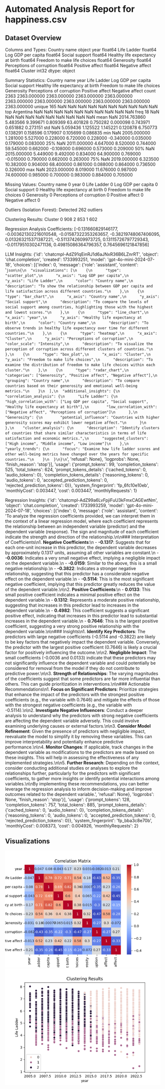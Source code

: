 # Automated Analysis Report for happiness.csv
## Dataset Overview
Columns and Types:
Country name                         object
year                                float64
Life Ladder                         float64
Log GDP per capita                  float64
Social support                      float64
Healthy life expectancy at birth    float64
Freedom to make life choices        float64
Generosity                          float64
Perceptions of corruption           float64
Positive affect                     float64
Negative affect                     float64
Cluster                               int32
dtype: object

Summary Statistics:
       Country name         year  Life Ladder  Log GDP per capita  Social support  Healthy life expectancy at birth  Freedom to make life choices   Generosity  Perceptions of corruption  Positive affect  Negative affect
count          2363  2363.000000  2363.000000         2363.000000     2363.000000                       2363.000000                   2363.000000  2363.000000                2363.000000      2363.000000      2363.000000
unique          165          NaN          NaN                 NaN             NaN                               NaN                           NaN          NaN                        NaN              NaN              NaN
top       Argentina          NaN          NaN                 NaN             NaN                               NaN                           NaN          NaN                        NaN              NaN              NaN
freq             18          NaN          NaN                 NaN             NaN                               NaN                           NaN          NaN                        NaN              NaN              NaN
mean            NaN  2014.763860     5.483566            9.399671        0.809369                         63.401828                      0.750282     0.000098                   0.743971         0.651882         0.273151
std             NaN     5.059436     1.125522            1.145221        0.120878                          6.750773                      0.138291     0.158596                   0.179907         0.105699         0.086835
min             NaN  2005.000000     1.281000            5.527000        0.228000                          6.720000                      0.228000    -0.340000                   0.035000         0.179000         0.083000
25%             NaN  2011.000000     4.647000            8.520000        0.744000                         59.545000                      0.662000    -0.108000                   0.696000         0.573000         0.209000
50%             NaN  2015.000000     5.449000            9.492000        0.834000                         64.900000                      0.769000    -0.015000                   0.790000         0.662000         0.263000
75%             NaN  2019.000000     6.323500           10.382000        0.904000                         68.400000                      0.861000     0.088000                   0.864000         0.736500         0.326000
max             NaN  2023.000000     8.019000           11.676000        0.987000                         74.600000                      0.985000     0.700000                   0.983000         0.884000         0.705000

Missing Values:
Country name                        0
year                                0
Life Ladder                         0
Log GDP per capita                  0
Social support                      0
Healthy life expectancy at birth    0
Freedom to make life choices        0
Generosity                          0
Perceptions of corruption           0
Positive affect                     0
Negative affect                     0

Outliers (Isolation Forest):
Detected 262 outliers

Clustering Results:
Cluster
0    908
2    853
1    602

Regression Analysis Coefficients:
[-0.131660829146177, -0.003621302216010548, -0.01587322353263657, -0.38219748067406095, 0.013263215371387221, -0.5113742609973725, 0.13115726797729343, -0.01179510302471136, 0.49815086364796357, 0.7645696121847856]

LLM Insights:
{'id': 'chatcmpl-AdZ91qEinRJ1d6aJNxR36B6LZnrRT', 'object': 'chat.completion', 'created': 1733993251, 'model': 'gpt-4o-mini-2024-07-18', 'choices': [{'index': 0, 'message': {'role': 'assistant', 'content': '```json\n{\n  "visualizations": [\n    {\n      "type": "scatter_plot",\n      "x_axis": "Log GDP per capita",\n      "y_axis": "Life Ladder",\n      "color": "Country name",\n      "description": "To show the relationship between GDP per capita and life satisfaction across different countries."\n    },\n    {\n      "type": "bar_chart",\n      "x_axis": "Country name",\n      "y_axis": "Social support",\n      "description": "To compare the levels of social support among countries, highlighting those with the highest and lowest scores."\n    },\n    {\n      "type": "line_chart",\n      "x_axis": "year",\n      "y_axis": "Healthy life expectancy at birth",\n      "color": "Country name",\n      "description": "To observe trends in healthy life expectancy over time for different countries."\n    },\n    {\n      "type": "heatmap",\n      "x_axis": "Cluster",\n      "y_axis": "Perceptions of corruption",\n      "color_scale": "Intensity",\n      "description": "To visualize the perception of corruption across different clusters of countries."\n    },\n    {\n      "type": "box_plot",\n      "x_axis": "Cluster",\n      "y_axis": "Freedom to make life choices",\n      "description": "To examine the distribution of freedom to make life choices within each cluster."\n    },\n    {\n      "type": "radar_chart",\n      "categories": ["Generosity", "Positive affect", "Negative affect"],\n      "grouping": "Country name",\n      "description": "To compare countries based on their generosity and emotional well-being metrics."\n    }\n  ],\n  "additional_insights": {\n    "correlation_analysis": {\n      "Life Ladder": {\n        "high_correlation_with": ["Log GDP per capita", "Social support", "Healthy life expectancy at birth"],\n        "low_correlation_with": ["Negative affect", "Perceptions of corruption"]\n      },\n      "Generosity": {\n        "potential_influence": "Countries with higher generosity scores may exhibit lower negative affect."\n      }\n    },\n    "cluster_analysis": {\n      "description": "Identify clusters of countries that share similar characteristics in terms of life satisfaction and economic metrics.",\n      "suggested_clusters": ["High income", "Middle income", "Low income"]\n    },\n    "yearly_trends": {\n      "focus": "Examine how life ladder scores and other well-being metrics have changed over the years for specific countries."\n    }\n  }\n}\n```', 'refusal': None}, 'logprobs': None, 'finish_reason': 'stop'}], 'usage': {'prompt_tokens': 99, 'completion_tokens': 525, 'total_tokens': 624, 'prompt_tokens_details': {'cached_tokens': 0, 'audio_tokens': 0}, 'completion_tokens_details': {'reasoning_tokens': 0, 'audio_tokens': 0, 'accepted_prediction_tokens': 0, 'rejected_prediction_tokens': 0}}, 'system_fingerprint': 'fp_6fc10e10eb', 'monthlyCost': 0.003447, 'cost': 0.003447, 'monthlyRequests': 1}

Regression Insights:
{'id': 'chatcmpl-AdZ99a6LvFpjiFuU3kFmxCAGEwtNm', 'object': 'chat.completion', 'created': 1733993259, 'model': 'gpt-4o-mini-2024-07-18', 'choices': [{'index': 0, 'message': {'role': 'assistant', 'content': 'To analyze the regression coefficients provided, we can interpret them in the context of a linear regression model, where each coefficient represents the relationship between an independent variable (predictor) and the dependent variable (response). The sign and magnitude of each coefficient indicate the strength and direction of the relationship.\n\n### Interpretation of Coefficients\n1. **Negative Coefficients**:\n   - **-0.1317**: Suggests that for each one-unit increase in this predictor, the dependent variable decreases by approximately 0.1317 units, assuming all other variables are constant.\n   - **-0.0036**: Indicates a very small negative effect, implying a negligible impact on the dependent variable.\n   - **-0.0159**: Similar to the above, this is a small negative relationship.\n   - **-0.3822**: Indicates a stronger negative relationship, suggesting that this predictor has a considerable negative effect on the dependent variable.\n   - **-0.5114**: This is the most significant negative coefficient, implying that this predictor greatly reduces the value of the dependent variable.\n\n2. **Positive Coefficients**:\n   - **0.0133**: This small positive coefficient indicates a minimal positive effect on the dependent variable.\n   - **0.1312**: Represents a moderate positive relationship, suggesting that increases in this predictor lead to increases in the dependent variable.\n   - **0.4982**: This coefficient suggests a significant positive effect, indicating that increases in this predictor lead to substantial increases in the dependent variable.\n   - **0.7646**: This is the largest positive coefficient, suggesting a very strong positive relationship with the dependent variable.\n\n### Insights\n1. **Identify Key Predictors**: The predictors with large negative coefficients (-0.5114 and -0.3822) are likely to be key factors that negatively impact the dependent variable. Conversely, the predictor with the largest positive coefficient (0.7646) is likely a crucial factor for positively influencing the outcome.\n\n2. **Negligible Impact**: The small coefficients (-0.0036 and 0.0133) indicate that these predictors may not significantly influence the dependent variable and could potentially be considered for removal from the model if they do not contribute to predictive power.\n\n3. **Strength of Relationships**: The varying magnitudes of the coefficients suggest that some predictors are far more influential than others. This can guide prioritization in interventions.\n\n### Actionable Recommendations\n1. **Focus on Significant Predictors**: Prioritize strategies that enhance the impact of the predictors with the strongest positive coefficients (e.g., the variable with 0.7646) and mitigate the effects of those with the strongest negative coefficients (e.g., the variable with -0.5114).\n\n2. **Investigate Negative Influencers**: Conduct a deeper analysis to understand why the predictors with strong negative coefficients are affecting the dependent variable adversely. This could involve examining underlying causes or external factors.\n\n3. **Consider Model Refinement**: Given the presence of predictors with negligible impact, reevaluate the model to simplify it by removing these variables. This can improve interpretability and potentially enhance predictive performance.\n\n4. **Monitor Changes**: If applicable, track changes in the dependent variable as modifications to the predictors are made based on these insights. This will help in assessing the effectiveness of any implemented strategies.\n\n5. **Further Research**: Depending on the context, consider conducting additional studies or analyses to explore the relationships further, particularly for the predictors with significant coefficients, to gather more insights or identify potential interactions among variables.\n\nBy implementing these recommendations, you can better leverage the regression analysis to inform decision-making and improve outcomes related to the dependent variable.', 'refusal': None}, 'logprobs': None, 'finish_reason': 'stop'}], 'usage': {'prompt_tokens': 128, 'completion_tokens': 757, 'total_tokens': 885, 'prompt_tokens_details': {'cached_tokens': 0, 'audio_tokens': 0}, 'completion_tokens_details': {'reasoning_tokens': 0, 'audio_tokens': 0, 'accepted_prediction_tokens': 0, 'rejected_prediction_tokens': 0}}, 'system_fingerprint': 'fp_bba3c8e70b', 'monthlyCost': 0.008373, 'cost': 0.004926, 'monthlyRequests': 2}

## Visualizations
![Correlation Matrix](correlation_matrix.png)
![Clustering Results](clustering_results.png)
